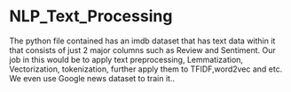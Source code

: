 # NLP_Text_Processing
The python file contained has an imdb dataset that has text data within it that consists of just 2 major columns such as Review and Sentiment. Our job in this would be to apply text preprocessing, Lemmatization, Vectorization, tokenization, further apply them to TFIDF,word2vec and etc. We even use Google news dataset to train it..
